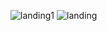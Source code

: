 ![landing1](https://user-images.githubusercontent.com/126461503/222221883-663e2bc0-6f1d-4aa6-9604-8f0fcc720283.png)
![landing](https://user-images.githubusercontent.com/126461503/222221994-2264116a-7ad2-4c35-a0df-00f71cee7b71.png)
